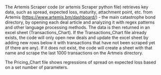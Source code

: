 The Artemis Scraper code (or artemis Scraper python file) retrieves key data, such as spread, expected loss, maturity, attachment point, etc. from Artemis (https://www.artemis.bm/dashboard/) - the main catastrophe bond directory, by opening each deal article and analyzing it with regex patterns and other language processing methods.
The data is then returned in an excel sheet (Transactions_Chart). 
If the Transactions_Chart file already exists, the code will only open new deals and update the excel sheet by adding new rows below it with transactions that have not been scraped yet (if there are any).
If it does not exist, the code will create a sheet with that name and scrape the last 1000 transactions on the Artmeis directory. 

The Pricing_Chart file shows regressions of spread on expected loss based on a set number of parameters.
